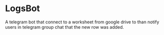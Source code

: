 # LogsBot
A telegram bot that connect to a worksheet from google drive to than notify users in telegram group chat that the new row was added.
